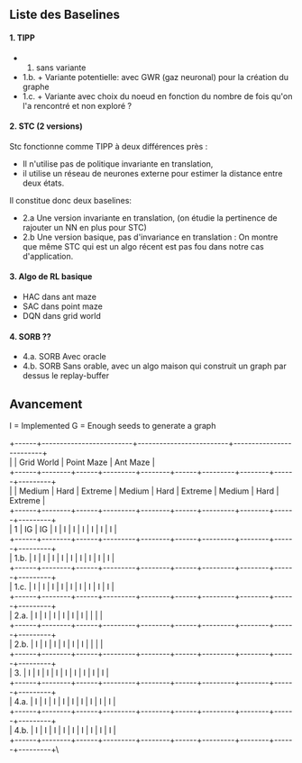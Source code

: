 
## Liste des Baselines

#### 1. TIPP

 - 1. sans variante
 - 1.b. \+ Variante potentielle: avec GWR (gaz neuronal) pour la création du graphe
 - 1.c. \+ Variante avec choix du noeud en fonction du nombre de fois qu'on l'a rencontré 
et non exploré ?

#### 2. STC (2 versions)

 Stc fonctionne comme TIPP à deux différences près :
 * Il n'utilise pas de politique invariante en translation, 
 * il utilise un réseau de neurones externe pour estimer la distance entre deux états.

Il constitue donc deux baselines:
 * 2.a Une version invariante en translation, (on étudie la pertinence de rajouter un NN en plus pour STC)
 * 2.b Une version basique, pas d'invariance en translation : On montre que même STC qui est un algo récent est pas fou 
dans notre cas d'application.

#### 3. Algo de RL basique

 - HAC dans ant maze
 - SAC dans point maze
 - DQN dans grid world

#### 4. SORB ??
 - 4.a. SORB Avec oracle
 - 4.b. SORB Sans orable, avec un algo maison qui construit un graph par dessus 
le replay-buffer

## Avancement

I = Implemented
G = Enough seeds to generate a graph

+------+-------------------------+-------------------------+-------------------------+\
|      |        Grid World       |        Point Maze       |         Ant Maze        |\
+------+--------+------+---------+--------+------+---------+--------+------+---------+\
|      | Medium | Hard | Extreme | Medium | Hard | Extreme | Medium | Hard | Extreme |\
+------+--------+------+---------+--------+------+---------+--------+------+---------+\
|   1  |   IG   |  IG  |    I    |    I   |   I  |    I    |    I   |   I  |    I    |\
+------+--------+------+---------+--------+------+---------+--------+------+---------+\
| 1.b. |    I   |   I  |    I    |    I   |   I  |    I    |    I   |   I  |    I    |\
+------+--------+------+---------+--------+------+---------+--------+------+---------+\
| 1.c. |    I   |   I  |    I    |    I   |   I  |    I    |    I   |   I  |    I    |\
+------+--------+------+---------+--------+------+---------+--------+------+---------+\
| 2.a. |    I   |   I  |    I    |    I   |   I  |    I    |        |      |         |\
+------+--------+------+---------+--------+------+---------+--------+------+---------+\
| 2.b. |    I   |   I  |    I    |    I   |   I  |    I    |        |      |         |\
+------+--------+------+---------+--------+------+---------+--------+------+---------+\
|  3.  |    I   |   I  |    I    |    I   |   I  |    I    |    I   |   I  |    I    |\
+------+--------+------+---------+--------+------+---------+--------+------+---------+\
| 4.a. |    I   |   I  |    I    |    I   |   I  |    I    |    I   |   I  |    I    |\
+------+--------+------+---------+--------+------+---------+--------+------+---------+\
| 4.b. |    I   |   I  |    I    |    I   |   I  |    I    |    I   |   I  |    I    |\
+------+--------+------+---------+--------+------+---------+--------+------+---------+\
